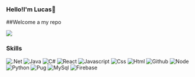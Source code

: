 ### Hello!I'm Lucas👋 

##Welcome a my repo

<img src="https://media.giphy.com/media/3orif6SZHGRvNulw0E/source.gif">

### Skills

<img src="https://img.shields.io/badge/-.Net-blueviolet?style=flat&logo=.net&logoColor=white" alt=".Net">  <img src="https://img.shields.io/badge/-Java-red?style=flat&logo=java&logoColor=white" alt="Java">
<img src="https://img.shields.io/badge/-C%23-green?style=flat&logo=c%23&logoColor=white" alt="C#">
<img src="https://img.shields.io/badge/-React-blue?style=flat&logo=react&logoColor=white" alt="React">
<img src="https://img.shields.io/badge/-Javascript-yellow?style=flat&logo=javascript&logoColor=white" alt="Javascript">
<img src="https://img.shields.io/badge/-Css-blueviolet?style=flat&logo=css&logoColor=white" alt="Css">
<img src="https://img.shields.io/badge/-HTML-orange?style=flat&logo=html5&logoColor=white" alt="Html">
<img src="https://img.shields.io/badge/-Github-black?style=flat&logo=github&logoColor=white" alt="Github">
<img src="https://img.shields.io/badge/-Node-success?style=flat&logo=nodelogoColor=white" alt="Node">
<img src="https://img.shields.io/badge/-Python-blue?style=flat&logo=python&logoColor=white" alt="Python">
<img src="https://img.shields.io/badge/-Pug-critical?style=flat&logo=pug&logoColor=white" alt="Pug">
<img src="https://img.shields.io/badge/-MySql-black?style=flat&logo=mysql&logoColor=white" alt="MySql">
<img src="https://img.shields.io/badge/-Firebase-Orange?style=flat&logo=firebase&logoColor=white" alt="Firebase">



